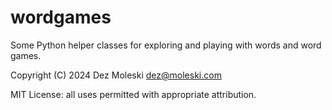 # wordgames
Some Python helper classes for exploring and playing with words and word games.

Copyright (C) 2024 Dez Moleski dez@moleski.com

MIT License: all uses permitted with appropriate attribution.
